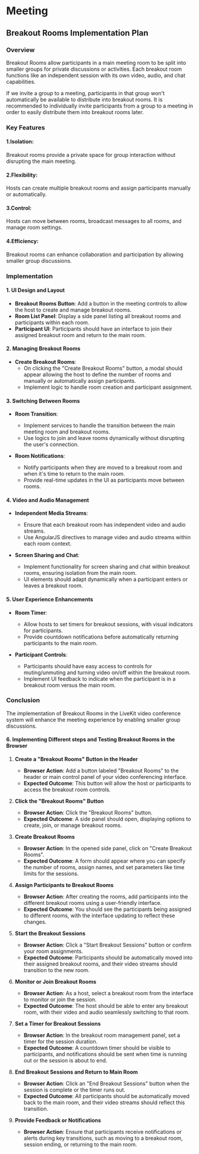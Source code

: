 # Meeting

## Breakout Rooms Implementation Plan

### Overview

Breakout Rooms allow participants in a main meeting room to be split into smaller groups for private discussions or activities. Each breakout room functions like an independent session with its own video, audio, and chat capabilities.

If we invite a group to a meeting, participants in that group won't automatically be available to distribute into breakout rooms. It is recommended to individually invite participants from a group to a meeting in order to easily distribute them into breakout rooms later.

### Key Features

#### 1.Isolation:

Breakout rooms provide a private space for group interaction without disrupting the main meeting.

#### 2.Flexibility:

Hosts can create multiple breakout rooms and assign participants manually or automatically.

#### 3.Control:

Hosts can move between rooms, broadcast messages to all rooms, and manage room settings.

#### 4.Efficiency:

Breakout rooms can enhance collaboration and participation by allowing smaller group discussions.

### Implementation

#### 1. UI Design and Layout

- **Breakout Rooms Button**: Add a button in the meeting controls to allow the host to create and manage breakout rooms.
- **Room List Panel**: Display a side panel listing all breakout rooms and participants within each room.
- **Participant UI**: Participants should have an interface to join their assigned breakout room and return to the main room.

#### 2. Managing Breakout Rooms

- **Create Breakout Rooms**:
  - On clicking the "Create Breakout Rooms" button, a modal should appear allowing the host to define the number of rooms and manually or automatically assign participants.
  - Implement logic to handle room creation and participant assignment.

#### 3. Switching Between Rooms

- **Room Transition**:

  - Implement services to handle the transition between the main meeting room and breakout rooms.
  - Use logics to join and leave rooms dynamically without disrupting the user's connection.

- **Room Notifications**:
  - Notify participants when they are moved to a breakout room and when it's time to return to the main room.
  - Provide real-time updates in the UI as participants move between rooms.

#### 4. Video and Audio Management

- **Independent Media Streams**:

  - Ensure that each breakout room has independent video and audio streams.
  - Use AngularJS directives to manage video and audio streams within each room context.

- **Screen Sharing and Chat**:
  - Implement functionality for screen sharing and chat within breakout rooms, ensuring isolation from the main room.
  - UI elements should adapt dynamically when a participant enters or leaves a breakout room.

#### 5. User Experience Enhancements

- **Room Timer**:

  - Allow hosts to set timers for breakout sessions, with visual indicators for participants.
  - Provide countdown notifications before automatically returning participants to the main room.

- **Participant Controls**:
  - Participants should have easy access to controls for muting/unmuting and turning video on/off within the breakout room.
  - Implement UI feedback to indicate when the participant is in a breakout room versus the main room.

### Conclusion

The implementation of Breakout Rooms in the LiveKit video conference system will enhance the meeting experience by enabling smaller group discussions.

#### 6. Implementing Different steps and Testing Breakout Rooms in the Browser

1. **Create a "Breakout Rooms" Button in the Header**

   - **Browser Action**: Add a button labeled "Breakout Rooms" to the header or main control panel of your video conferencing interface.
   - **Expected Outcome**: This button will allow the host or participants to access the breakout room controls.

2. **Click the "Breakout Rooms" Button**

   - **Browser Action**: Click the "Breakout Rooms" button.
   - **Expected Outcome**: A side panel should open, displaying options to create, join, or manage breakout rooms.

3. **Create Breakout Rooms**

   - **Browser Action**: In the opened side panel, click on "Create Breakout Rooms".
   - **Expected Outcome**: A form should appear where you can specify the number of rooms, assign names, and set parameters like time limits for the sessions.

4. **Assign Participants to Breakout Rooms**

   - **Browser Action**: After creating the rooms, add participants into the different breakout rooms using a user-friendly interface.
   - **Expected Outcome**: You should see the participants being assigned to different rooms, with the interface updating to reflect these changes.

5. **Start the Breakout Sessions**

   - **Browser Action**: Click a "Start Breakout Sessions" button or confirm your room assignments.
   - **Expected Outcome**: Participants should be automatically moved into their assigned breakout rooms, and their video streams should transition to the new room.

6. **Monitor or Join Breakout Rooms**

   - **Browser Action**: As a host, select a breakout room from the interface to monitor or join the session.
   - **Expected Outcome**: The host should be able to enter any breakout room, with their video and audio seamlessly switching to that room.

7. **Set a Timer for Breakout Sessions**

   - **Browser Action**: In the breakout room management panel, set a timer for the session duration.
   - **Expected Outcome**: A countdown timer should be visible to participants, and notifications should be sent when time is running out or the session is about to end.

8. **End Breakout Sessions and Return to Main Room**

   - **Browser Action**: Click an "End Breakout Sessions" button when the session is complete or the timer runs out.
   - **Expected Outcome**: All participants should be automatically moved back to the main room, and their video streams should reflect this transition.

9. **Provide Feedback or Notifications**

   - **Browser Action**: Ensure that participants receive notifications or alerts during key transitions, such as moving to a breakout room, session ending, or returning to the main room.
